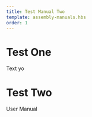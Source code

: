 ```yaml
---
title: Test Manual Two
template: assembly-manuals.hbs
order: 1
---
```


# Test One

Text yo

# Test Two

User Manual
